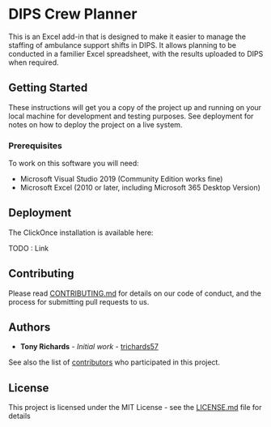 ﻿# DIPS Crew Planner

This is an Excel add-in that is designed to make it easier to manage the staffing of ambulance support shifts in DIPS.  It allows
planning to be conducted in a familier Excel spreadsheet, with the results uploaded to DIPS when required.

## Getting Started

These instructions will get you a copy of the project up and running on your local machine for development and testing purposes. See deployment for notes on how to deploy the project on a live system.

### Prerequisites

To work on this software you will need:

* Microsoft Visual Studio 2019 (Community Edition works fine)
* Microsoft Excel (2010 or later, including Microsoft 365 Desktop Version)

## Deployment

The ClickOnce installation is available here:

TODO : Link

## Contributing

Please read [CONTRIBUTING.md](CONTRIBUTING.md) for details on our code of conduct, and the process for submitting pull requests to us.

## Authors

* **Tony Richards** - *Initial work* - [trichards57](https://github.com/trichards57)

See also the list of [contributors](https://github.com/trichards57/DIPSCrewPlanner/contributors) who participated in this project.

## License

This project is licensed under the MIT License - see the [LICENSE.md](LICENSE.md) file for details
